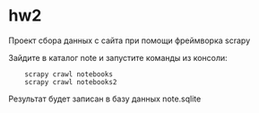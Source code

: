# hw2

Проект сбора данных с сайта при помощи фреймворка scrapy

Зайдите в каталог note и запустите  команды из консоли:

        scrapy crawl notebooks
        scrapy crawl notebooks2

Результат будет записан в базу данных note.sqlite
